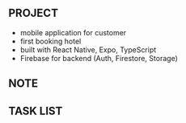 ## PROJECT 
- mobile application for customer
- first booking hotel 
- built with React Native, Expo, TypeScript
- Firebase for backend (Auth, Firestore, Storage)

## NOTE 

## TASK LIST